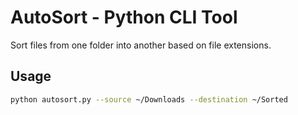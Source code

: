 # AutoSort - Python CLI Tool

Sort files from one folder into another based on file extensions.

## Usage

```bash
python autosort.py --source ~/Downloads --destination ~/Sorted
